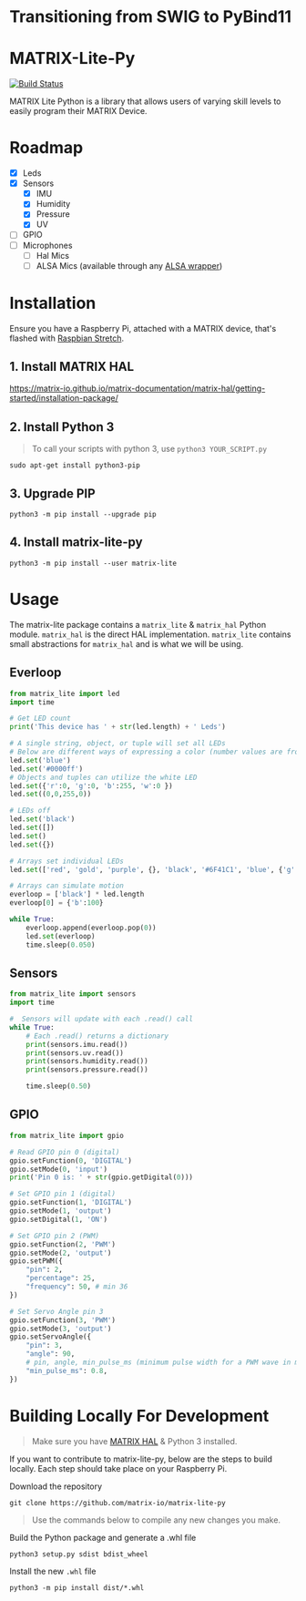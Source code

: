 # Transitioning from SWIG to PyBind11

# MATRIX-Lite-Py
[![Build Status](https://travis-ci.org/matrix-io/matrix-lite-py.svg?branch=master)](https://travis-ci.org/matrix-io/matrix-lite-py)

MATRIX Lite Python is a library that allows users of varying skill levels to easily program their MATRIX Device.

# Roadmap
- [x] Leds
- [x] Sensors
  - [x] IMU
  - [x] Humidity
  - [x] Pressure
  - [x] UV
- [ ] GPIO
- [ ] Microphones
  - [ ] Hal Mics
  - [ ] ALSA Mics (available through any [ALSA wrapper](https://matrix-io.github.io/matrix-documentation/matrix-lite/py-reference/alsa-mics/))

# Installation

Ensure you have a Raspberry Pi, attached with a MATRIX device, that's flashed with [Raspbian Stretch](https://www.raspberrypi.org/blog/raspbian-stretch/).

## 1. Install MATRIX HAL
https://matrix-io.github.io/matrix-documentation/matrix-hal/getting-started/installation-package/

## 2. Install Python 3
> To call your scripts with python 3, use `python3 YOUR_SCRIPT.py`
```
sudo apt-get install python3-pip
```
## 3. Upgrade PIP
```
python3 -m pip install --upgrade pip
```

## 4. Install matrix-lite-py
```
python3 -m pip install --user matrix-lite
```

# Usage
The matrix-lite package contains a `matrix_lite` & `matrix_hal` Python module. `matrix_hal` is the direct HAL implementation. `matrix_lite` contains small abstractions for `matrix_hal` and is what we will be using.

## Everloop
```python
from matrix_lite import led
import time

# Get LED count
print('This device has ' + str(led.length) + ' Leds')

# A single string, object, or tuple will set all LEDs
# Below are different ways of expressing a color (number values are from 0-255)
led.set('blue')
led.set('#0000ff')
# Objects and tuples can utilize the white LED
led.set({'r':0, 'g':0, 'b':255, 'w':0 })
led.set((0,0,255,0))

# LEDs off
led.set('black')
led.set([])
led.set()
led.set({})

# Arrays set individual LEDs
led.set(['red', 'gold', 'purple', {}, 'black', '#6F41C1', 'blue', {'g':255}])

# Arrays can simulate motion
everloop = ['black'] * led.length
everloop[0] = {'b':100}

while True:
    everloop.append(everloop.pop(0))
    led.set(everloop)
    time.sleep(0.050)
```

## Sensors
```python
from matrix_lite import sensors
import time

#  Sensors will update with each .read() call
while True:
    # Each .read() returns a dictionary
    print(sensors.imu.read())
    print(sensors.uv.read())
    print(sensors.humidity.read())
    print(sensors.pressure.read())

    time.sleep(0.50)
```

## GPIO
```python
from matrix_lite import gpio

# Read GPIO pin 0 (digital)
gpio.setFunction(0, 'DIGITAL')
gpio.setMode(0, 'input')
print('Pin 0 is: ' + str(gpio.getDigital(0)))

# Set GPIO pin 1 (digital)
gpio.setFunction(1, 'DIGITAL')
gpio.setMode(1, 'output')
gpio.setDigital(1, 'ON')

# Set GPIO pin 2 (PWM)
gpio.setFunction(2, 'PWM')
gpio.setMode(2, 'output')
gpio.setPWM({
    "pin": 2,
    "percentage": 25,
    "frequency": 50, # min 36
})

# Set Servo Angle pin 3
gpio.setFunction(3, 'PWM')
gpio.setMode(3, 'output')
gpio.setServoAngle({
    "pin": 3,
    "angle": 90,
    # pin, angle, min_pulse_ms (minimum pulse width for a PWM wave in milliseconds)
    "min_pulse_ms": 0.8,
})
```

# Building Locally For Development
> Make sure you have [MATRIX HAL](https://matrix-io.github.io/matrix-documentation/matrix-hal/getting-started/installation-package/) & Python 3 installed.

If you want to contribute to matrix-lite-py, below are the steps to build locally. Each step should take place on your Raspberry Pi.

Download the repository
```
git clone https://github.com/matrix-io/matrix-lite-py
```
>Use the commands below to compile any new changes you make.

Build the Python package and generate a .whl file
```
python3 setup.py sdist bdist_wheel
```
Install the new `.whl` file
```
python3 -m pip install dist/*.whl
```